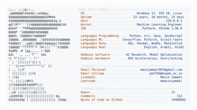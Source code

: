 <picture>
  <source srcset="https://raw.githubusercontent.com/mmazinjameel/mmazinjameel/main/dark_mode.svg?v=1758398984" media="(prefers-color-scheme: dark)">
  <img src="https://raw.githubusercontent.com/mmazinjameel/mmazinjameel/main/light_mode.svg?v=1758398984">
</picture>
